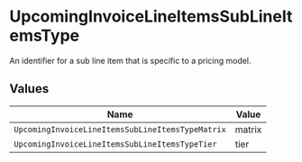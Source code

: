 # UpcomingInvoiceLineItemsSubLineItemsType

An identifier for a sub line item that is specific to a pricing model.


## Values

| Name                                             | Value                                            |
| ------------------------------------------------ | ------------------------------------------------ |
| `UpcomingInvoiceLineItemsSubLineItemsTypeMatrix` | matrix                                           |
| `UpcomingInvoiceLineItemsSubLineItemsTypeTier`   | tier                                             |